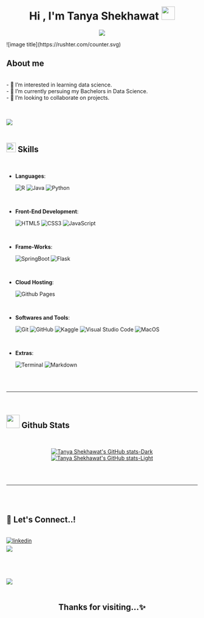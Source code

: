 <h1 align="center"><b>Hi , I'm Tanya Shekhawat </b><img src="https://media.giphy.com/media/hvRJCLFzcasrR4ia7z/giphy.gif" width="35"></h1>

<p align="center">
  <a href="https://github.com/DenverCoder1/readme-typing-svg"><img src="https://readme-typing-svg.herokuapp.com?font=Time+New+Roman&color=cyan&size=25&center=true&vCenter=true&width=600&height=100&lines=Welcome+to+my+profile..&hearts;++;Data+Science+Student;Active+Learner/Researcher;Loves+to+learn+new+stuff..<3"></a>
</p>
![image title](https://rushter.com/counter.svg)
<br>
	
## **About me**
<br>
- 👀 I’m interested in learning data science.<br>
- 🌱 I’m currently persuing my Bachelors in Data Science. <br>
- 💞️ I’m looking to collaborate on projects. <br>
<br><br>

<img src="https://user-images.githubusercontent.com/73097560/115834477-dbab4500-a447-11eb-908a-139a6edaec5c.gif"><br><br>

## <img src="https://media2.giphy.com/media/QssGEmpkyEOhBCb7e1/giphy.gif?cid=ecf05e47a0n3gi1bfqntqmob8g9aid1oyj2wr3ds3mg700bl&rid=giphy.gif" width ="25"><b> Skills</b>
<br>

<p align="center">

- **Languages**:
    
    ![R](https://img.shields.io/badge/R-276DC3?style=for-the-badge&logo=r&logoColor=white)
    ![Java](https://img.shields.io/badge/Java-ED8B00?style=for-the-badge&logo=java&logoColor=white)
    ![Python](https://img.shields.io/badge/Python%20-%2314354C.svg?style=for-the-badge&logo=python&logoColor=white)

<br>   
    
- **Front-End Development**: 

   ![HTML5](https://img.shields.io/badge/HTML5%20-%23E34F26.svg?style=for-the-badge&logo=html5&logoColor=white)
   ![CSS3](https://img.shields.io/badge/CSS%20-%231572B6.svg?style=for-the-badge&logo=css3&logoColor=white)
   ![JavaScript](https://img.shields.io/badge/JavaScript%20-%23F7DF1E.svg?style=for-the-badge&logo=javascript&logoColor=black)

<br>
	  
    
- **Frame-Works**: 

   ![SpringBoot](https://img.shields.io/badge/Spring-6DB33F?style=for-the-badge&logo=spring&logoColor=white)
	![Flask](https://img.shields.io/badge/Flask-000000?style=for-the-badge&logo=flask&logoColor=white)
<!-- SQL https://img.shields.io/badge/MySQL-00000F?style=for-the-badge&logo=mysql&logoColor=white
	Mongo DB https://img.shields.io/badge/MongoDB-4EA94B?style=for-the-badge&logo=mongodb&logoColor=white	 -->

<br>

- **Cloud Hosting**:

    ![Github Pages](https://img.shields.io/badge/GitHub%20Pages-%23327FC7.svg?style=for-the-badge&logo=github&logoColor=white)
    
<br>

- **Softwares and Tools**:

    ![Git](https://img.shields.io/badge/git-%23F05033.svg?style=for-the-badge&logo=git&logoColor=white)
    ![GitHub](https://img.shields.io/badge/github-%23121011.svg?style=for-the-badge&logo=github&logoColor=white)
    ![Kaggle](https://img.shields.io/badge/Kaggle-20BEFF?style=for-the-badge&logo=Kaggle&logoColor=white)
    ![Visual Studio Code](https://img.shields.io/badge/Visual%20Studio%20Code-0078d7.svg?style=for-the-badge&logo=visual-studio-code&logoColor=white)
    ![MacOS](https://img.shields.io/badge/mac%20os-000000?style=for-the-badge&logo=apple&logoColor=white) 

<br>

- **Extras**:

    ![Terminal](https://img.shields.io/badge/Terminal-%23054020?style=for-the-badge&logo=gnu-bash&logoColor=white)
    ![Markdown](https://img.shields.io/badge/markdown-%23000000.svg?style=for-the-badge&logo=markdown&logoColor=white)   

</p>

<br>
<br>

-----

<br>


## <img src="https://media.giphy.com/media/iY8CRBdQXODJSCERIr/giphy.gif" width="35"><b> Github Stats </b>
<br>

<div align="center">

[![Tanya Shekhawat's GitHub stats-Dark](https://github-readme-stats.vercel.app/api?username=Yves54&show_icons=true&theme=dark#gh-dark-mode-only)](https://github.com/anuraghazra/github-readme-stats#gh-dark-mode-only)
[![Tanya Shekhawat's GitHub stats-Light](https://github-readme-stats.vercel.app/api?username=Yves54&show_icons=true&theme=default#gh-light-mode-only)](https://github.com/anuraghazra/github-readme-stats#gh-light-mode-only)

</div>

<br>
<br>

-----

<br>
<br>


<!-- <br>
<br>
-----
<br>
<br> -->
<!-- <img src="https://user-images.githubusercontent.com/73097560/115834477-dbab4500-a447-11eb-908a-139a6edaec5c.gif"><br> -->

## <b>🤝 Let's Connect..!</b>
<br>
<div align='left'>

<a href="https://www.linkedin.com/in/tanya-shekhawat" target="_blank">
<img src="https://img.shields.io/badge/linkedin:  Tanya Shekhawat-%2300acee.svg?color=405DE6&style=for-the-badge&logo=linkedin&logoColor=white" alt=linkedin style="margin-bottom: 5px;"/>
</a>


<br>

<!-- <a href="https://twitter.com/0xabdulkhalid" target="_blank">
<img src="https://img.shields.io/badge/twitter:  0xabdulkhalid-%2300acee.svg?color=1DA1F2&style=for-the-badge&logo=twitter&logoColor=white" alt=twitter style="margin-bottom: 5px;"/>
</a> -->
<!-- <br> -->


<a href="mailto:9tanya@gmail.com" target="_blank">
<img src="https://img.shields.io/badge/gmail:  Tanya Shekhawat-%23EA4335.svg?style=for-the-badge&logo=gmail&logoColor=white" t=mail style="margin-bottom: 5px;" />
</a>

	
</div><br>
<br><br>

<img src="https://user-images.githubusercontent.com/73097560/115834477-dbab4500-a447-11eb-908a-139a6edaec5c.gif"><br><br>
<div align='center'>

## <b>Thanks for visiting...✨</b>

</div>
<br>
<br>
<!-- <br>
<br>
<br>
<br>

---

<br>
 -->


<!-- - 👋 Hi, I’m Tanya Shekhawat
- 👀 I’m interested in learning data science
- 🌱 I’m currently persuing my Bachelors in Data Science. 
- 💞️ I’m looking to collaborate on projects. 
- 📫 How to reach me: Mail me at 9tanya18@gmail.com -->

<!-- ![visitors](https://visitor-badge.laobi.icu/badge?page_id=page.id) -->
<!-- ![visitor badge](https://visitor-badge.glitch.me/badge?page_id=jwenjian.visitor-badge) -->
<!-- ![Visitors](https://visitor-badge.deta.dev/badge?page_id=AmreshSinha.AmreshSinha) -->
<!-- ![Visitors](https://visitor-badge.deta.dev/badge?page_id=Yves54.Yves54) -->


<!-- 📫 How to reach me:
<br>
[![Connect on LinkedIn](https://img.shields.io/badge/--linkedin?label=LinkedIn&logo=LinkedIn&style=social)](https://www.linkedin.com/in/tanya-shekhawat) -->
<!-- 
<a href="https://github.com/anuraghazra/github-readme-stats">
  <img align="center" src="https://github-readme-stats.vercel.app/api?username=Yves54&show_icons=true&theme=aura" />
</a>
<a href="https://github.com/anuraghazra/convoychat">
  <img align="center" src="https://github-readme-stats.vercel.app/api/top-langs/?username=Yves54&layout=compact" />
</a>
 -->
<!---
Yves54/Yves54 is a ✨ special ✨ repository because its `README.md` (this file) appears on your GitHub profile.
You can click the Preview link to take a look at your changes.
--->

